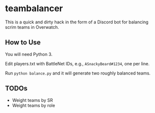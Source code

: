 # teambalancer

This is a quick and dirty hack in the form of a Discord bot for
balancing scrim teams in Overwatch.

## How to Use

You will need Python 3.

Edit players.txt with BattleNet IDs, e.g., `ASnackyBeard#1234`,
one per line.

Run `python balance.py` and it will generate two roughly balanced teams.

## TODOs

- Weight teams by SR
- Weight teams by role
